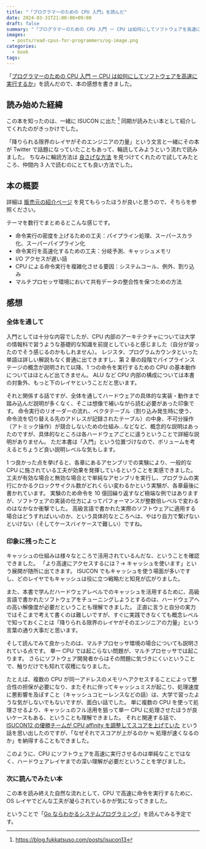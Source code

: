 ```yaml
---
title: "「プログラマーのための CPU 入門」を読んだ"
date: 2024-03-31T21:00:00+09:00
draft: false
summary: "「プログラマーのための CPU 入門 ー CPU は如何にしてソフトウェアを高速に実行するか」を読んだので、本の感想を書きました。"
images:
  - posts/read-cpus-for-programmers/og-image.png
categories:
  - book
tags:
---
```


「[プログラマーのための CPU 入門 ー CPU は如何にしてソフトウェアを高速に実行するか](https://www.lambdanote.com/products/cpu)」を読んだので、本の感想を書きました。

## 読み始めた経緯

この本を知ったのは、一緒に ISUCON に出た [^blog-isucon13] 同期が読みたい本として紹介してくれたのがきっかけでした。

[^blog-isucon13]: <https://blog.fukkatsuso.com/posts/isucon13>

「降りられる限界のレイヤがそのエンジニアの力量」という文言と一緒にその本が Twitter で話題になっていたこともあって、輪読してみようという流れで読みました。
ちなみに輪読方法は [良さげな方法](https://twitter.com/gorilla0513/status/1748713459334980027) を見つけてくれたので試してみたところ、仲間内 3 人で読むのにとても良い方法でした。

## 本の概要

詳細は [販売元の紹介ページ](https://www.lambdanote.com/products/cpu) を見てもらったほうが良いと思うので、そちらを参照ください。

テーマを数行でまとめるとこんな感じです。

- 命令実行の密度を上げるための工夫：パイプライン処理、スーパースカラ化、スーパーパイプライン化
- 命令実行を高速化するための工夫：分岐予測、キャッシュメモリ
- I/O アクセスが遅い話
- CPU による命令実行を複雑化させる要因：システムコール、例外、割り込み
- マルチプロセッサ環境において共有データの整合性を保つための方法

## 感想

### 全体を通して

入門としては十分な内容でしたが、CPU 内部のアーキテクチャについては大学の情報科で習うような基礎的な知識を前提としていると感じました（自分が習ったのでそう感じるのかもしれません）。
レジスタ、プログラムカウンタといった単語は詳しい解説もなく普通に出てきますし、第 2 章の段階でパイプラインステージの概念が説明されて以降、1 つの命令を実行するための CPU の基本動作についてはほとんど出てきません。
ALU など CPU 内部の構成については本書の対象外、もっと下のレイヤということだと思います。

それと関係する話ですが、全体を通してハードウェアの具体的な実装・動作まで踏み込んだ説明が多くなく、そこは想像で補いながら読む必要があった印象です。
命令実行のリオーダーの流れ、ベクタテーブル（割り込み発生時に使う、命令流を切り替える先のアドレスが記録されたテーブル）の中身、不可分操作（アトミック操作）が競合しないための仕組み…などなど、概念的な説明はあったのですが、具体的なところは各ハードウェアごとに違うということで詳細な説明がありません。
ただ本書は「入門」という位置づけなので、ボリュームを考えるとちょうど良い説明レベルな気もします。

1 つ良かった点を挙げると、各章にあるアセンブリでの実験により、一般的な CPU に施されている工夫が効果を発揮しているということを実感できました。
工夫が有効な場合と無効な場合とで単純なアセンブリを実行し、プログラムの実行にかかるクロックサイクル数がどれくらい変わるかという実験が、各章最後に書かれています。
実験のため命令を 10 億回繰り返すなど極端な例ではありますが、ソフトウェアの実装の仕方によってパフォーマンスが整数倍レベルで変わるのはなかなか衝撃でした。
高級言語で書かれた実際のソフトウェアに適用する場合はどうすればいいのか、という具体的なところへは、やはり自力で繋げないといけない（そしてケースバイケースで難しい）ですね。

### 印象に残ったこと

キャッシュの仕組みは様々なところで活用されているんだな、ということを確認できました。
「より高速にアクセスするには？→ キャッシュを使います」という展開が随所に出てきます。
ISUCON でもキャッシュを使う場面が多いですし、どのレイヤでもキャッシュは役に立つ戦略だと知見が広がりました。

また、本書で学んだハードウェアレベルでのキャッシュを活用するために、高級言語で書かれたソフトウェアをチューニングしようとするのは、ハードウェアへの高い解像度が必要だということも理解できました。
正直に言うと自分の実力ではそこまで考えて書くのは難しいですが、すぐに実践できなくても概念レベルで知っておくことは「降りられる限界のレイヤがそのエンジニアの力量」という言葉の通り大事だと思います。

そして読んでみて良かったのは、マルチプロセッサ環境の場合についても説明されている点です。
単一 CPU では起こらない問題が、マルチプロセッサでは起こります。
さらにソフトウェア開発者からはその問題に気づきにくいということで、触りだけでも知れて収穫になりました。

たとえば、複数の CPU が同一アドレスのメモリへアクセスすることによって整合性の担保が必要になり、またそれに伴ってキャッシュミスが起こり、処理速度に悪影響を及ぼすこと（キャッシュコヒーレンスなどの話）は、大学で習ったような気がしないでもないですが、面白い話でした。
単に複数の CPU を使って処理させるより、キャッシュのフル活用を狙って単一 CPU に処理させたほうが良いケースもある、ということも理解できました。
それと関連する話で、[ISUCON12 の優勝チームが CPU affinity を調整してスコアを上げていた](https://zenn.dev/tohutohu/articles/8c34d1187e1b21) という話を思い出したのですが、「なぜそれでスコアが上がるのか ≒ 処理が速くなるのか」を納得することもできました。

このように、CPU にソフトウェアを高速に実行させるのは単純なことではなく、ハードウェアレイヤまでの深い理解が必要だということを学びました。

### 次に読んでみたい本

この本を読み終えた自然な流れとして、CPU で高速に命令を実行するために、OS レイヤでどんな工夫が凝らされているかが気になってきました。

ということで「[Go ならわかるシステムプログラミング](https://www.lambdanote.com/products/go-2)」を読んでみる予定です。

